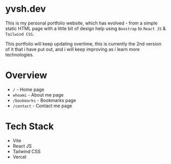# yvsh.dev

This is my personal portfolio website, which has evolved - from a simple static HTML page with a little bit of design help using `Boostrap` to `React JS` & `Tailwind CSS`.

This portfolio will keep updating overtime, this is currently the 2nd version of it that i have put out, and i will keep improving as i learn more technologies.

# Overview

- `/` - Home page
- `whoami` - About me page
- `/bookmarks` - Bookmarks page
- `/contact` - Contact me page

# Tech Stack

- Vite
- React JS
- Tailwind CSS
- Vercel
